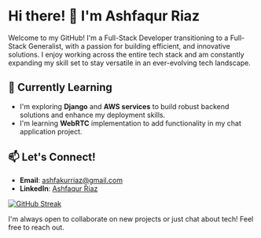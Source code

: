 # Hi there! 👋 I'm Ashfaqur Riaz

Welcome to my GitHub! I'm a Full-Stack Developer transitioning to a Full-Stack Generalist, with a passion for building efficient, and innovative solutions. I enjoy working across the entire tech stack and am constantly expanding my skill set to stay versatile in an ever-evolving tech landscape.

## 🌱 Currently Learning

- I'm exploring **Django** and **AWS services** to build robust backend solutions and enhance my deployment skills.
- I'm learning **WebRTC** implementation to add functionality in my chat application project.

## 📫 Let's Connect!

- **Email**: ashfakurriaz@gmail.com
- **LinkedIn**: [Ashfaqur Riaz](https://www.linkedin.com/in/ashfaqur-riaz)

[![GitHub Streak](https://github-readme-streak-stats.herokuapp.com?user=Ashfaqur4988&theme=dark&hide_border=true)](https://git.io/streak-stats)

I'm always open to collaborate on new projects or just chat about tech! Feel free to reach out.
